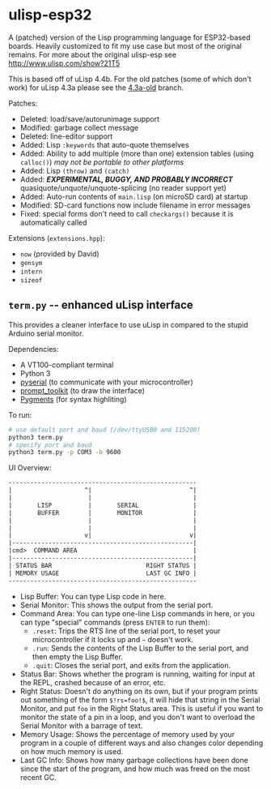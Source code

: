 # ulisp-esp32

A (patched) version of the Lisp programming language for ESP32-based boards.
Heavily customized to fit my use case but most of the original remains.
For more about the original ulisp-esp see <http://www.ulisp.com/show?21T5>

This is based off of uLisp 4.4b. For the old patches (some of which don't work) for
uLisp 4.3a please see the [4.3a-old](https://github.com/dragoncoder047/ulisp-esp32/tree/4.3a-old) branch.

Patches:

* Deleted: load/save/autorunimage support
* Modified: garbage collect message
* Deleted: line-editor support
* Added: Lisp `:keywords` that auto-quote themselves
* Added: Ability to add multiple (more than one) extension tables (using `calloc()`) *may not be portable to other platforms*
* Added: Lisp `(throw)` and `(catch)`
* Added: ***EXPERIMENTAL, BUGGY, AND PROBABLY INCORRECT*** quasiquote/unquote/unquote-splicing (no reader support yet)
* Added: Auto-run contents of `main.lisp` (on microSD card) at startup
* Modified: SD-card functions now include filename in error messages
* Fixed: special forms don't need to call `checkargs()` because it is automatically called

Extensions (`extensions.hpp`):

* `now` (provided by David)
* `gensym`
* `intern`
* `sizeof`

## `term.py` -- enhanced uLisp interface

This provides a cleaner interface to use uLisp in compared to the stupid Arduino serial monitor.

Dependencies:

* A VT100-compliant terminal
* Python 3
* [pyserial](https://pypi.org/project/pyserial/) (to communicate with your microcontroller)
* [prompt_toolkit](https://pypi.org/project/prompt-toolkit/) (to draw the interface)
* [Pygments](https://pypi.org/project/Pygments/) (for syntax highliting)

To run:

```bash
# use default port and baud (/dev/ttyUSB0 and 115200)
python3 term.py
# specify port and baud
python3 term.py -p COM3 -b 9600
```

UI Overview:

```txt
----------------------------------------------------
|                    ^|                           ^|
|                     |                            |
|       LISP          |       SERIAL               |
|       BUFFER        |       MONITOR              |
|                     |                            |
|                     |                            |
|                    v|                           v|
|--------------------------------------------------|
|cmd>  COMMAND AREA                                |
|--------------------------------------------------|
| STATUS BAR                          RIGHT STATUS |
| MEMORY USAGE                        LAST GC INFO |
----------------------------------------------------
```

* Lisp Buffer: You can type Lisp code in here.
* Serial Monitor: This shows the output from the serial port.
* Command Area: You can type one-line Lisp commands in here, or you can type "special" commands (press <small>ENTER</small> to run them):
    * `.reset`: Trips the RTS line of the serial port, to reset your microcontroller if it locks up and `~` doesn't work.
    * `.run`: Sends the contents of the Lisp Buffer to the serial port, and then empty the Lisp Buffer.
    * `.quit`: Closes the serial port, and exits from the application.
* Status Bar: Shows whether the program is running, waiting for input at the REPL, crashed because of an error, etc.
* Right Status: Doesn't do anything on its own, but if your program prints out something of the form `$!rs=foo!$`, it will hide that string in the Serial Monitor, and put `foo` in the Right Status area. This is useful if you want to monitor the state of a pin in a loop, and you don't want to overload the Serial Monitor with a barrage of text.
* Memory Usage: Shows the percentage of memory used by your program in a couple of different ways and also changes color depending on how much memory is used.
* Last GC Info: Shows how many garbage collections have been done since the start of the program, and how much was freed on the most recent GC.
